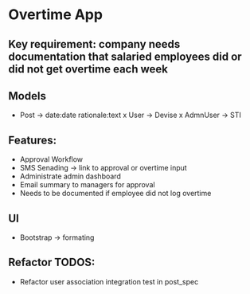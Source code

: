 # Overtime App

## Key requirement: company needs documentation that salaried employees did or did not get overtime each week

## Models
- Post -> date:date rationale:text
x User -> Devise
x AdmnUser -> STI

## Features:
- Approval Workflow
- SMS Senading -> link to approval or overtime input
- Administrate admin dashboard
- Email summary to managers for approval
- Needs to be documented if employee did not log overtime

## UI
- Bootstrap -> formating

## Refactor TODOS:
- Refactor user association integration test in post_spec
